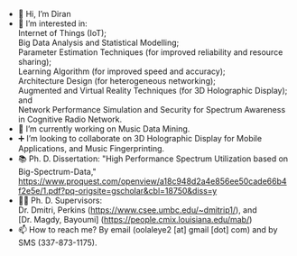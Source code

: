 - 👋 Hi, I’m Diran
- 👀 I’m interested in:\
Internet of Things (IoT);\
Big Data Analysis and Statistical Modelling;\
Parameter Estimation Techniques (for improved reliability and resource sharing);\
Learning Algorithm (for improved speed and accuracy);\
Architecture Design (for heterogeneous networking);\
Augmented and Virtual Reality Techniques (for 3D Holographic Display); and\
Network Performance Simulation and Security for Spectrum Awareness in Cognitive Radio Network.
- 🎼 I’m currently working on Music Data Mining.
- ➕ I’m looking to collaborate on 3D Holographic Display for Mobile Applications, and Music Fingerprinting.
- 📚 Ph. D. Dissertation: "High Performance Spectrum Utilization based on Big-Spectrum-Data," https://www.proquest.com/openview/a18c948d2a4e856ee50cade66b4f2e5e/1.pdf?pq-origsite=gscholar&cbl=18750&diss=y
- 🧑‍🏫 Ph. D. Supervisors:\
Dr. Dmitri, Perkins (https://www.csee.umbc.edu/~dmitrip1/), and\
[Dr. Magdy, Bayoumi] (https://people.cmix.louisiana.edu/mab/)
- 📫 How to reach me? By email (oolaleye2 [at] gmail [dot] com) and by SMS (337-873-1175).

<!---
diranolaleye/diranolaleye is a ✨ special ✨ repository because its `README.md` (this file) appears on your GitHub profile.
You can click the Preview link to take a look at your changes.
--->
